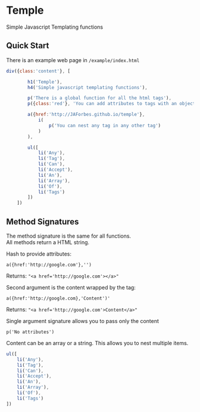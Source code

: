 Temple
======

Simple Javascript Templating functions

Quick Start
-----------

There is an example web page in `/example/index.html`

```javascript
div({class:'content'}, [

		h1('Temple'),
		h4('Simple javascript templating functions'),

		p('There is a global function for all the html tags'),
		p({class:'red'}, 'You can add attributes to tags with an object'),

		a({href:'http://JAForbes.github.io/temple'}, 
			i(
				p('You can nest any tag in any other tag')
			)
		),

		ul([
			li('Any'),
			li('Tag'),
			li('Can'),
			li('Accept'),
			li('An'),
			li('Array'),
			li('Of'),
			li('Tags')
		])
	])


```

Method Signatures
-----------------

The method signature is the same for all functions.  
All methods return a HTML string.

Hash to provide attributes:

`a({href:'http://google.com'},'')`

Returns: `"<a href='http://google.com'></a>"`

Second argument is the content wrapped by the tag:

`a({href:'http://google.com},'Content')'`

Returns: `"<a href='http://google.com'>Content</a>"`

Single argument signature allows you to pass only the content

`p('No attributes')`

Content can be an array or a string.  This allows you to nest multiple items.

```javascript
ul([
	li('Any'),
	li('Tag'),
	li('Can'),
	li('Accept'),
	li('An'),
	li('Array'),
	li('Of'),
	li('Tags')
])
```
